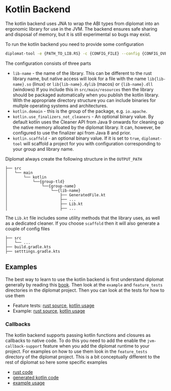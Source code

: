 # Kotlin Backend
The kotlin backend uses JNA to wrap the ABI types from diplomat into an ergonomic library for use in the JVM.
The backend ensures safe sharing and disposal of memory, but it is still experimental so bugs may exist.

To run the kotlin backend you need to provide some configuration
```sh
diplomat-tool -e {PATH_TO_LIB.RS} -c {CONFIG_FILE} --config {CONFIG_OVERRIDE_1} --config {CONFIG_OVERRIDE_2} kotlin {OUTPUT_PATH}
```
The configuration consists of three parts
* `lib-name` - the name of the library. This can be different to the rust library name, but native access will 
  look for a file with the name `lib{lib-name}.so` (linux) or `lib{lib-name}.dylib` (macos) or `{lib-name}.dll` (windows)
  If you include this in `src/main/resources` then the library should be packaged automatically when you publish 
  the kotlin library. With the appropriate directory structure you can include binaries for multple operating 
  systems and architectures.
* `kotlin.domain` - this is the group of the package, e.g. `io.apache`.
* `kotlin.use_finalizers_not_cleaners` - An optional binary value. By default kotlin uses the Cleaner API from 
  Java 9 onwards for cleaning up the native memory alloated by the diplomat library. It can, however, be 
  configured to use the finalizer api from Java 8 and prior.
* `kotlin.scaffold` - an optional binary value. If it is set to `true`, `diplomat-tool` will scaffold a project
  for you with configuration corresponding to your group and library name.

Diplomat always create the following structure in the `OUTPUT_PATH`
```
├── src 
│   └── main
│       └── kotlin
│           └──{group-tld}
│               └──{group-name}
│                   └──{lib-name} 
│                       ├── GeneratedFile.kt
│                       ├── ...
│                       ├── Lib.kt
│                       ├── ...
```
The `Lib.kt` file includes some utility methods that the library uses, as well as a dedicated cleaner. 
If you choose `scaffold` then it will also generate a couple of config files
```
├── src 
│   └── ...
├── build.gradle.kts
├── setttings.gradle.kts
```
## Examples
The best way to learn to use the kotlin backend is first understand diplomat generally by reading this [book](../SUMMARY.md).
Then look at the `example` and `feature_tests` directories in the diplomat project. Then you can look at the tests
for how to use them
* Feature tests: [rust source](https://github.com/rust-diplomat/diplomat/tree/main/feature_tests/src/), [kotlin usage](https://github.com/rust-diplomat/diplomat/tree/main/feature_tests/kotlin/somelib/src/test/kotlin/dev/diplomattest/somelib)
* Example: [rust source](https://github.com/rust-diplomat/diplomat/tree/main/example/src/), [kotlin usage](https://github.com/rust-diplomat/diplomat/tree/main/example/kotlin/somelib/src/test/kotlin/dev/diplomattest/somelib)
### Callbacks
The kotlin backend supports passing kotlin functions and closures as callbacks to native code. To do this you need to add the 
enable the `jvm-callback-support` feature when you add  the diplomat runtime to your project. For examples on how to use them
look in the `feature_tests` directory of the diplomat project. This is a bit conceptually different to the rest of diplomat
so here some specific examples
* [rust code](https://github.com/rust-diplomat/diplomat/blob/main/feature_tests/src/callbacks.rs)
* [generated kotlin code](https://github.com/rust-diplomat/diplomat/blob/main/feature_tests/kotlin/somelib/src/main/kotlin/dev/diplomattest/somelib/CallbackWrapper.kt)
* [example usage](https://github.com/rust-diplomat/diplomat/blob/main/feature_tests/kotlin/somelib/src/test/kotlin/dev/diplomattest/somelib/CallbackWrapperTest.kt)

